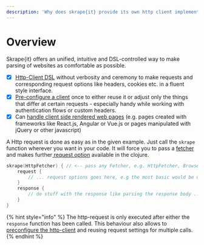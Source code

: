 ```yaml
---
description: 'Why does skrape{it} provide its own http client implementations?'
---
```


# Overview

Skrape{it} offers an unified, intuitive and DSL-controlled way to make parsing of websites as comfortable as possible. 

* [x] [Http-Client DSL](request-options.md) without verbosity and ceremony to make requests and corresponding request options like headers, cookies etc. in a fluent style interface. 
* [x] [Pre-configure a client](pre-configure-client.md) once to either reuse it or adjust only the things that differ at certain requests - especially handy while working with authentication flows or custom headers.
* [x] Can [handle client side rendered web pages](fetchers/browserfetcher.md) \(e.g. pages created with frameworks like React.js, Angular or Vue.js or pages manipulated with jQuery or other javascript\)

A Http request is done as easy as in the given example. Just call the `skrape` function wherever you want in your code. It will force you to pass a [fetcher](fetchers/) and makes further[ request option](request-options.md) available in the clojure. 

```kotlin
skrape(HttpFetcher) { // <-- pass any Fetcher, e.g. HttpFetcher, BrowserFetcher, ...
    request {
        // ... request options goes here, e.g the most basic would be url
    }
    response {
        // do stuff with the response like parsing the response body ...
    }
}
```

{% hint style="info" %}
The http-request is only executed after either the `response` function has been called. This behaviour also allows to[ preconfigure the http-client](pre-configure-client.md) and reusing request settings for multiple calls.
{% endhint %}



